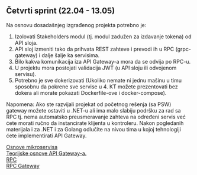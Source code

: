 ## Četvrti sprint (22.04 - 13.05)
Na osnovu dosadašnjeg izgrađenog projekta potrebno je:  
1. Izolovati Stakeholders modul (tj. modul zadužen za izdavanje tokena) od API sloja.  
2. API sloj izmeniti tako da prihvata REST zahteve i prevodi ih u RPC (grpc-gateway) i dalje šalje ka servisima.  
3. Bilo kakva komunikacija iza API Gateway-a mora da se odvija po RPC-u.  
4. U projektu mora postojati validacija JWT (u API sloju ili odvojenom servisu).  
4. Potrebno je sve dokerizovati (Ukoliko nemate ni jednu mašinu u timu sposobnu da pokrene sve servise u 4. KT možete prezentovati bez dokera ali morate pokazati Dockerfile-ove i docker-compose).

Napomena: Ako ste razvijali projekat od početnog rešenja (sa PSW) gateway možete ostaviti u .NET-u ali ima malo slabiju podršku za rad sa RPC tj. nema automatsko preusmeravanje zahteva na određeni servis već ćete morati ručno da instancirate klijenta u kontroleru. Nakon pogledanih materijala i za .NET i za Golang odlučite na nivou tima u kojoj tehnologiji ćete implementirati API Gateway.

<a href=''>Osnove mikroservisa</a>  
<a href='https://github.com/lukaDoric/SOA/blob/main/S4/api-gateway.md'>Teorijske osnove API Gateway-a.</a>  
<a href='https://github.com/lukaDoric/SOA/blob/main/S4/api-gateway.md'>RPC</a>  
<a href='https://github.com/lukaDoric/SOA/blob/main/S4/api-gateway.md'>RPC Gateway</a>
